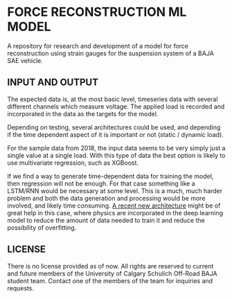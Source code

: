# FORCE RECONSTRUCTION ML MODEL
A repository for research and development of a model for force reconstruction using strain gauges for the suspension system of a BAJA SAE vehicle.

## INPUT AND OUTPUT

The expected data is, at the most basic level, timeseries data with several different channels which measure voltage. The applied load is recorded and incorporated in the data as the targets for the model.

Depending on testing, several architectures could be used, and depending if the time dependent aspect of it is important or not (static / dynamic load). 

For the sample data from 2018, the input data seems to be very simply just a single value at a single load. With this type of data the best option is likely to use multivariate regression, such as XGBoost. 

If we find a way to generate time-dependent data for training the model, then regression will not be enough. For that case something like a LSTM/RNN would be necessary at some level. This is a much, much harder problem and both the data generation and processing would be more involved, and likely time consuming. [A recent new architecture](https://arxiv.org/abs/2002.10253) might be of great help in this case,  where physics are incorporated in the deep learning model to reduce the amount of data needed to train it and reduce the possibility of overfitting. 

## LICENSE

There is no license provided as of now. All rights are reserved to current and future members of the University of Calgary Schulich Off-Road BAJA student team. Contact one of the members of the team for inquiries and requests.